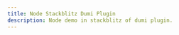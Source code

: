 ```yaml
---
title: Node Stackblitz Dumi Plugin
description: Node demo in stackblitz of dumi plugin.
---
```


<embed-project src="@dumlj/dumi-plugin-node-stackblitz"></embed-project>
